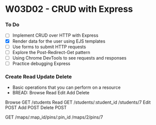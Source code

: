 # W03D02 - CRUD with Express

### To Do
- [ ] Implement CRUD over HTTP with Express
- [x] Render data for the user using EJS templates
- [ ] Use forms to submit HTTP requests
- [ ] Explore the Post-Redirect-Get pattern
- [ ] Using Chrome DevTools to see requests and responses
- [ ] Practice debugging Express

### Create Read Update Delete
* Basic operations that you can perform on a resource
* BREAD: Browse Read Edit Add Delete

Browse  GET   /students
Read    GET   /students/:student_id /students/7
Edit    POST
Add     POST
Delete  POST


GET /maps/:map_id/pins/:pin_id
/maps/2/pins/7















# 
